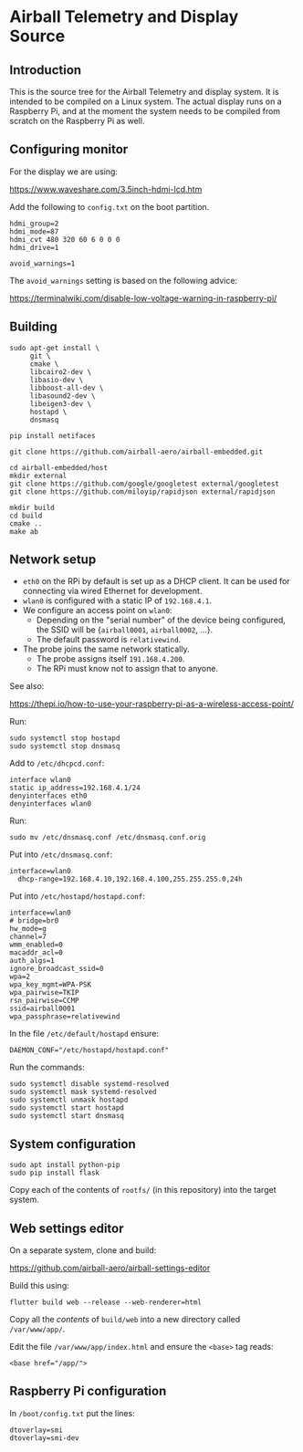 # Airball Telemetry and Display Source

## Introduction

This is the source tree for the Airball Telemetry and display
system. It is intended to be compiled on a Linux system. The actual
display runs on a Raspberry Pi, and at the moment the system needs to
be compiled from scratch on the Raspberry Pi as well.

## Configuring monitor

For the display we are using:

https://www.waveshare.com/3.5inch-hdmi-lcd.htm

Add the following to `config.txt` on the boot partition.

```
hdmi_group=2
hdmi_mode=87
hdmi_cvt 480 320 60 6 0 0 0
hdmi_drive=1

avoid_warnings=1
```

The `avoid_warnings` setting is based on the following advice:

https://terminalwiki.com/disable-low-voltage-warning-in-raspberry-pi/

## Building

```
sudo apt-get install \
     git \
     cmake \
     libcairo2-dev \
     libasio-dev \
     libboost-all-dev \
     libasound2-dev \
     libeigen3-dev \
     hostapd \
     dnsmasq

pip install netifaces

git clone https://github.com/airball-aero/airball-embedded.git

cd airball-embedded/host
mkdir external
git clone https://github.com/google/googletest external/googletest
git clone https://github.com/miloyip/rapidjson external/rapidjson

mkdir build
cd build
cmake ..
make ab
```

## Network setup

* `eth0` on the RPi by default is set up as a DHCP client. It can be
  used for connecting via wired Ethernet for development.
* `wlan0` is configured with a static IP of `192.168.4.1`.
* We configure an access point on `wlan0`:
  * Depending on the "serial number" of the device being configured, the
    SSID will be {`airball0001`, `airball0002`, ...}.
  * The default password is `relativewind`.
* The probe joins the same network statically.
  * The probe assigns itself `191.168.4.200`.
  * The RPi must know not to assign that to anyone.

See also:

https://thepi.io/how-to-use-your-raspberry-pi-as-a-wireless-access-point/

Run:

```
sudo systemctl stop hostapd
sudo systemctl stop dnsmasq
```

Add to `/etc/dhcpcd.conf`:

```
interface wlan0
static ip_address=192.168.4.1/24
denyinterfaces eth0
denyinterfaces wlan0
```

Run:

```
sudo mv /etc/dnsmasq.conf /etc/dnsmasq.conf.orig
```

Put into `/etc/dnsmasq.conf`:

```
interface=wlan0
  dhcp-range=192.168.4.10,192.168.4.100,255.255.255.0,24h
```

Put into `/etc/hostapd/hostapd.conf`:

```
interface=wlan0
# bridge=br0
hw_mode=g
channel=7
wmm_enabled=0
macaddr_acl=0
auth_algs=1
ignore_broadcast_ssid=0
wpa=2
wpa_key_mgmt=WPA-PSK
wpa_pairwise=TKIP
rsn_pairwise=CCMP
ssid=airball0001
wpa_passphrase=relativewind
```

In the file `/etc/default/hostapd` ensure:

```
DAEMON_CONF="/etc/hostapd/hostapd.conf"
```

Run the commands:

```
sudo systemctl disable systemd-resolved
sudo systemctl mask systemd-resolved
sudo systemctl unmask hostapd
sudo systemctl start hostapd
sudo systemctl start dnsmasq
```

## System configuration

```
sudo apt install python-pip
sudo pip install flask
```

Copy each of the contents of `rootfs/` (in this repository) into the
target system.

## Web settings editor

On a separate system, clone and build:

https://github.com/airball-aero/airball-settings-editor

Build this using:

```
flutter build web --release --web-renderer=html
```

Copy all the _contents_ of `build/web` into a new directory called
`/var/www/app/`.

Edit the file `/var/www/app/index.html` and ensure the `<base>` tag reads:

```
<base href="/app/">
```

## Raspberry Pi configuration

In `/boot/config.txt` put the lines:

```
dtoverlay=smi
dtoverlay=smi-dev
```

